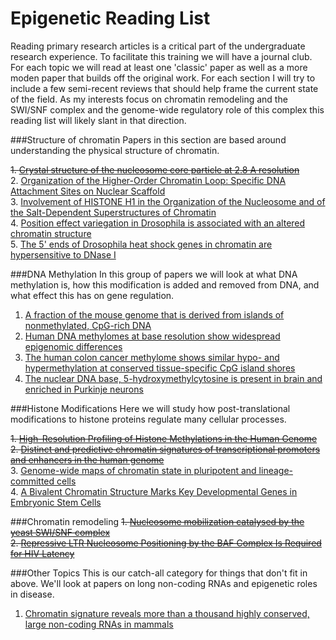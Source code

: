 Epigenetic Reading List 
============================ 
Reading primary research articles is a critical part of the undergraduate research experience. 
To facilitate this training we will have a journal club.  For each topic we will read at least
one 'classic' paper as well as a more moden paper that builds off the original work. For each
section I will try to include a few semi-recent reviews that should help frame the current 
state of the field. As my interests focus on chromatin remodeling and the SWI/SNF complex and 
the genome-wide regulatory role of this complex this reading list will likely slant in that direction. 

###Structure of chromatin
Papers in this section are based around understanding the physical structure of chromatin.

~~1. [Crystal structure of the nucleosome core particle at 2.8 A resolution](http://www.ncbi.nlm.nih.gov/pubmed/9305837)~~  
2. [Organization of the Higher-Order Chromatin Loop: Specific DNA Attachment Sites on Nuclear Scaffold](http://www.ncbi.nlm.nih.gov/pubmed/6091913)  
3. [Involvement of HISTONE H1 in the Organization of the Nucleosome and of the Salt-Dependent Superstructures of Chromatin](http://www.ncbi.nlm.nih.gov/pubmed/387806)  
4. [Position effect variegation in Drosophila is associated with an altered chromatin structure](http://www.ncbi.nlm.nih.gov/pubmed/7758950)   
5. [The 5' ends of Drosophila heat shock genes in chromatin are hypersensitive to DNase I](http://www.ncbi.nlm.nih.gov/pubmed/6774262)     
   
###DNA Methylation
In this group of papers we will look at what DNA methylation is, how this modification is
   added and removed from DNA, and what effect this has on gene regulation. 
   
1. [A fraction of the mouse genome that is derived from islands of nonmethylated, CpG-rich DNA](http://www.ncbi.nlm.nih.gov/pubmed/2981636)     
2. [Human DNA methylomes at base resolution show widespread epigenomic differences](http://www.ncbi.nlm.nih.gov/pubmed/19829295)    
3. [The human colon cancer methylome shows similar hypo- and hypermethylation at conserved tissue-specific CpG island shores](http://www.ncbi.nlm.nih.gov/pubmed/19151715)   
4. [The nuclear DNA base, 5-hydroxymethylcytosine is present in brain and enriched in Purkinje neurons](http://www.ncbi.nlm.nih.gov/pubmed/19372393)    
   
###Histone Modifications
Here we will study how post-translational modifications to histone proteins regulate many 
   cellular processes. 
   
~~1. [High-Resolution Profiling of Histone Methylations in the Human Genome](http://www.ncbi.nlm.nih.gov/pubmed/17512414)~~    
~~2. [Distinct and predictive chromatin signatures of transcriptional promoters and enhancers in the human genome](http://www.ncbi.nlm.nih.gov/pubmed/17277777)~~   
3. [Genome-wide maps of chromatin state in pluripotent and lineage-committed cells](http://www.ncbi.nlm.nih.gov/pubmed/17603471)    
4. [A Bivalent Chromatin Structure Marks Key Developmental Genes in Embryonic Stem Cells](http://www.ncbi.nlm.nih.gov/pubmed/16630819)    
   
###Chromatin remodeling
~~1. [Nucleosome mobilization catalysed by the yeast SWI/SNF complex](http://www.ncbi.nlm.nih.gov/pubmed/10466730)~~   
~~2. [Repressive LTR Nucleosome Positioning by the BAF Complex Is Required for HIV Latency](http://www.ncbi.nlm.nih.gov/pubmed/22140357)~~    
   
###Other Topics
This is our catch-all category for things that don't fit in above. We'll look at papers on long non-coding RNAs and epigenetic roles in disease. 

1. [Chromatin signature reveals more than a thousand highly conserved, large non-coding RNAs in mammals](http://www.ncbi.nlm.nih.gov/pubmed/19182780)   
